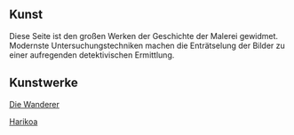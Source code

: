 ## Kunst 

Diese Seite ist den großen Werken der Geschichte der Malerei gewidmet. Modernste Untersuchungstechniken machen die Enträtselung der Bilder zu einer aufregenden detektivischen Ermittlung.

## Kunstwerke
[Die Wanderer](https://wissualisierung.github.io/kunst/wanderer.md)

[Harikoa](https://wissualisierung.github.io/kunst/harikoa.md)
